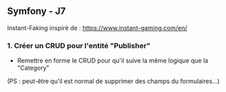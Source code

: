 
## Symfony - J7


Instant-Faking inspiré de : https://www.instant-gaming.com/en/

  
### 1. Créer un CRUD pour l'entité "Publisher"


- Remettre en forme le CRUD pour qu'il suive la même logique que la "Category"


(PS : peut-être qu'il est normal de supprimer des champs du formulaires...)



